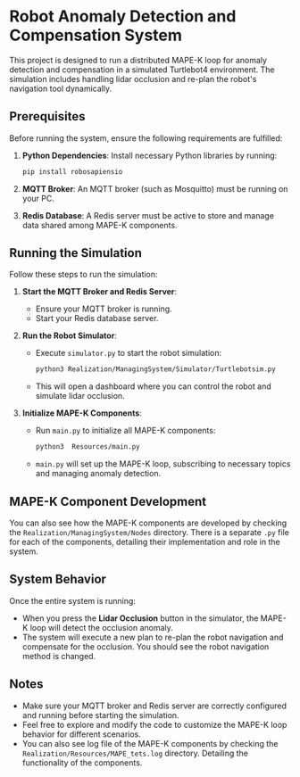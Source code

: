 # Robot Anomaly Detection and Compensation System

This project is designed to run a distributed MAPE-K loop for anomaly detection and compensation in a simulated Turtlebot4 environment. The simulation includes handling lidar occlusion and re-plan the robot's navigation tool dynamically.

## Prerequisites

Before running the system, ensure the following requirements are fulfilled:

1. **Python Dependencies**: Install necessary Python libraries by running:
   ```bash
   pip install robosapiensio
   ```

2. **MQTT Broker**: An MQTT broker (such as Mosquitto) must be running on your PC.

3. **Redis Database**: A Redis server must be active to store and manage data shared among MAPE-K components.

## Running the Simulation

Follow these steps to run the simulation:

1. **Start the MQTT Broker and Redis Server**:
   - Ensure your MQTT broker is running.
   - Start your Redis database server.

2. **Run the Robot Simulator**:
   - Execute `simulator.py` to start the robot simulation:
     ```bash
     python3 Realization/ManagingSystem/Simulator/Turtlebotsim.py
     ```
   - This will open a dashboard where you can control the robot and simulate lidar occlusion.

3. **Initialize MAPE-K Components**:
   - Run `main.py` to initialize all MAPE-K components:
     ```bash
     python3  Resources/main.py
     ```
   - `main.py` will set up the MAPE-K loop, subscribing to necessary topics and managing anomaly detection.
## MAPE-K Component Development

You can also see how the MAPE-K components are developed by checking the `Realization/ManagingSystem/Nodes` directory. There is a separate `.py` file for each of the components, detailing their implementation and role in the system.
## System Behavior

Once the entire system is running:
- When you press the **Lidar Occlusion** button in the simulator, the MAPE-K loop will detect the occlusion anomaly.
- The system will execute a new plan to re-plan the robot navigation and compensate for the occlusion. You should see the robot navigation method is changed.

## Notes
- Make sure your MQTT broker and Redis server are correctly configured and running before starting the simulation.
- Feel free to explore and modify the code to customize the MAPE-K loop behavior for different scenarios.
- You can also see log file of the MAPE-K components by checking the `Realization/Resources/MAPE_tets.log` directory. Detailing the functionality of the components. 

